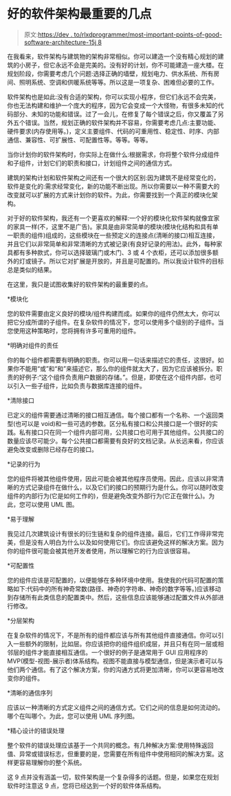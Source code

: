 # 好的软件架构最重要的几点

> 原文:[https://dev . to/rlxdprogrammer/most-important-points-of-good-software-architecture-15j 8](https://dev.to/rlxdprogrammer/most-important-points-of-good-software-architecture-15j8)

在我看来，软件架构与建筑物的架构非常相似。你可以建造一个没有精心规划的建筑的小房子，但它永远不会是完美的。没有好的计划，你不可能建造一座大楼。在规划阶段，你需要考虑几个问题:选择正确的墙壁，规划电力、供水系统、所有房间、照明系统、空调和供暖系统等等。所以这是一项复杂、困难但必要的工作。

软件架构也是如此:没有合适的架构，你可以实现小程序，但它们永远不会完美，你也无法构建和维护一个庞大的程序，因为它会变成一个大怪物，有很多未知的代码部分、未知的功能和错误。过了一会儿，在修复了每个错误之后，你又覆盖了另外五个错误。当然，规划正确的软件架构并不容易，你需要考虑几点:主要功能、硬件要求(内存使用等。)，定义主要组件、代码的可重用性、稳定性、时序、内部通信、兼容性、可扩展性、可配置性等。等等。等等。

当你计划你的软件架构时，你实际上在做什么:根据需求，你将整个软件分成组件和子组件，计划它们的职责和接口，计划组件之间的通信方式。

建筑的架构计划和软件架构之间还有一个很大的区别:因为建筑不是经常变化的，软件是变化的:需求经常变化，新的功能不断出现。所以你需要以一种不需要大的改变就可以扩展的方式来计划你的软件。为此，你需要找到一个真正的模块化架构。

对于好的软件架构，我还有一个更喜欢的解释:一个好的模块化软件架构就像宜家的家具一样(不，这里不是广告)。家具是由非常简单的模块(模块化结构和具有单一职责的组件)组成的，这些模块在一些预定义的连接点(清晰的接口)相互连接，并且它们以非常简单和非常清晰的方式被记录(有良好记录的用法)。此外，每种家具都有多种款式，你可以选择玻璃门或木门、3 或 4 个衣柜，还可以添加很多额外的灯或镜子。所以它对扩展是开放的，并且是可配置的。所以我设计软件的目标总是类似的结果。

在这里，我只是试图收集好的软件架构的最重要的点。

*模块化

您的软件需要由定义良好的模块/组件构建而成。如果你的组件仍然太大，你可以把它分成所谓的子组件。在复杂软件的情况下，您可以使用多个级别的子组件。当您使用这种策略时，您将拥有许多可重用的组件。

*明确对组件的责任

你的每个组件都需要有明确的职责。你可以用一句话来描述它的责任，这很好。如果你不能用“或”和“和”来描述它，那么你的组件就太大了，因为它应该被拆分。职责的好例子:“这个组件负责用户数据的存储。”。但是，即使在这个组件内部，也可以引入一些子组件，比如负责与数据库连接的组件。

*清除接口

已定义的组件需要通过清晰的接口相互通信。每个接口都有一个名称、一个返回类型(也可以是 void)和一些可选的参数。区分私有接口和公共接口是一个很好的实践。私有接口只在同一个组件内部可用，公共接口也可用于其他组件。公共接口的数量应该尽可能少。每个公共接口都需要有良好的文档记录。从长远来看，你应该避免改变或删除已经存在的接口。

*记录的行为

您的组件将被其他组件使用，因此可能会被其他程序员使用。因此，应该以非常清晰的方式记录组件在做什么，以及它们的接口的预期行为是什么。你可以随时改变组件的内部行为(它是如何工作的)，但是避免改变外部行为(它正在做什么)。为此，您可以使用 UML 图。

*易于理解

我见过几次建筑设计有很长的衍生链和复杂的组件连接。最后，它们工作得非常完美，但是没有人明白为什么以及如何使用它们。你应该避免这样的解决方案。因为你的组件很可能会被其他开发者使用，所以理解它的行为应该很容易。

*可配置性

您的组件应该是可配置的，以便能够在多种环境中使用。我使我的代码可配置的策略如下:代码中的所有神奇常数(路径、神奇的字符串、神奇的数字等等。)应该移动到存储所有此类信息的配置类中。然后，这些信息应该能够通过配置文件从外部进行修改。

*分层架构

在复杂软件的情况下，不是所有的组件都应该与所有其他组件直接通信。你可以引入一些额外的限制，比如层。你应该把你的组件组织成层，并且只有在同一层或相邻层的组件才能直接相互通信。一个很好的例子是通常用于 GUI 应用程序的 MVP(模型-视图-展示者)体系结构。视图不能直接与模型通信，但是演示者可以与他们两个通信。有了这个解决方案，你的沟通方式将更加清晰，你可以更容易地改变你的组件。

*清晰的通信序列

应该以一种清晰的方式定义组件之间的通信方式。它们之间的信息是如何流动的。哪个在叫哪个。为此，您可以使用 UML 序列图。

*精心设计的错误处理

整个软件的错误处理应该基于一个共同的概念。有几种解决方案:使用特殊返回值、异常或错误标志，但重要的是，您需要在所有组件中使用相同的解决方案。这样更容易理解你的整个系统。

这 9 点并没有涵盖一切，软件架构是一个复杂得多的话题。但是，如果您在规划软件时注意这 9 点，您将已经达到一个好的软件体系结构。